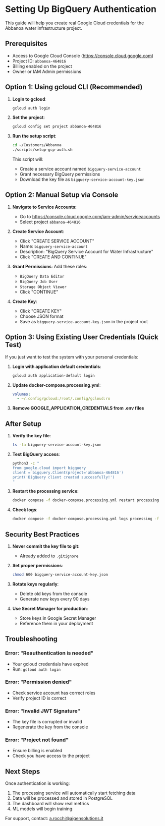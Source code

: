 # Setting Up BigQuery Authentication

This guide will help you create real Google Cloud credentials for the Abbanoa water infrastructure project.

## Prerequisites

- Access to Google Cloud Console (https://console.cloud.google.com)
- Project ID: `abbanoa-464816`
- Billing enabled on the project
- Owner or IAM Admin permissions

## Option 1: Using gcloud CLI (Recommended)

1. **Login to gcloud**:
   ```bash
   gcloud auth login
   ```

2. **Set the project**:
   ```bash
   gcloud config set project abbanoa-464816
   ```

3. **Run the setup script**:
   ```bash
   cd ~/Customers/Abbanoa
   ./scripts/setup-gcp-auth.sh
   ```

   This script will:
   - Create a service account named `bigquery-service-account`
   - Grant necessary BigQuery permissions
   - Download the key file as `bigquery-service-account-key.json`

## Option 2: Manual Setup via Console

1. **Navigate to Service Accounts**:
   - Go to https://console.cloud.google.com/iam-admin/serviceaccounts
   - Select project `abbanoa-464816`

2. **Create Service Account**:
   - Click "CREATE SERVICE ACCOUNT"
   - Name: `bigquery-service-account`
   - Description: "BigQuery Service Account for Water Infrastructure"
   - Click "CREATE AND CONTINUE"

3. **Grant Permissions**:
   Add these roles:
   - `BigQuery Data Editor`
   - `BigQuery Job User`
   - `Storage Object Viewer`
   - Click "CONTINUE"

4. **Create Key**:
   - Click "CREATE KEY"
   - Choose JSON format
   - Save as `bigquery-service-account-key.json` in the project root

## Option 3: Using Existing User Credentials (Quick Test)

If you just want to test the system with your personal credentials:

1. **Login with application default credentials**:
   ```bash
   gcloud auth application-default login
   ```

2. **Update docker-compose.processing.yml**:
   ```yaml
   volumes:
     - ~/.config/gcloud:/root/.config/gcloud:ro
   ```

3. **Remove GOOGLE_APPLICATION_CREDENTIALS from .env files**

## After Setup

1. **Verify the key file**:
   ```bash
   ls -la bigquery-service-account-key.json
   ```

2. **Test BigQuery access**:
   ```bash
   python3 -c "
   from google.cloud import bigquery
   client = bigquery.Client(project='abbanoa-464816')
   print('BigQuery client created successfully!')
   "
   ```

3. **Restart the processing service**:
   ```bash
   docker compose -f docker-compose.processing.yml restart processing
   ```

4. **Check logs**:
   ```bash
   docker compose -f docker-compose.processing.yml logs processing -f
   ```

## Security Best Practices

1. **Never commit the key file to git**:
   - Already added to `.gitignore`
   
2. **Set proper permissions**:
   ```bash
   chmod 600 bigquery-service-account-key.json
   ```

3. **Rotate keys regularly**:
   - Delete old keys from the console
   - Generate new keys every 90 days

4. **Use Secret Manager for production**:
   - Store keys in Google Secret Manager
   - Reference them in your deployment

## Troubleshooting

### Error: "Reauthentication is needed"
- Your gcloud credentials have expired
- Run: `gcloud auth login`

### Error: "Permission denied"
- Check service account has correct roles
- Verify project ID is correct

### Error: "Invalid JWT Signature"
- The key file is corrupted or invalid
- Regenerate the key from the console

### Error: "Project not found"
- Ensure billing is enabled
- Check you have access to the project

## Next Steps

Once authentication is working:
1. The processing service will automatically start fetching data
2. Data will be processed and stored in PostgreSQL
3. The dashboard will show real metrics
4. ML models will begin training

For support, contact: a.rocchi@aigensolutions.it